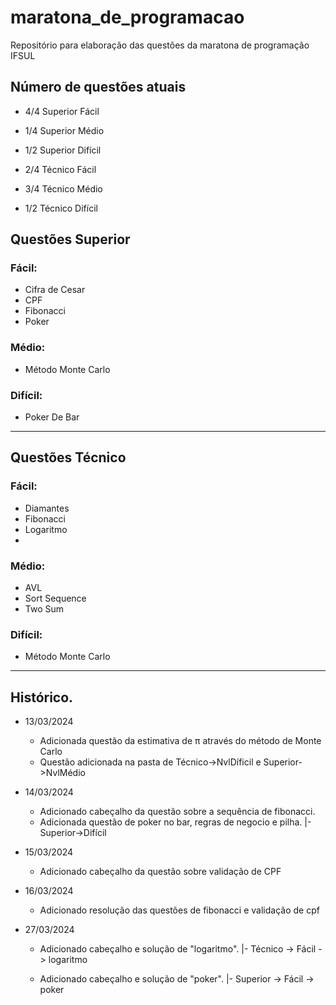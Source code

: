 # maratona_de_programacao

Repositório para elaboração das questões da maratona de programação IFSUL

## Número de questões atuais

- 4/4 Superior Fácil
- 1/4 Superior Médio
- 1/2 Superior Difícil

- 2/4 Técnico Fácil
- 3/4 Técnico Médio
- 1/2 Técnico Difícil

## Questões Superior
### Fácil:
  - Cifra de Cesar
  - CPF
  - Fibonacci
  - Poker

### Médio:
  - Método Monte Carlo

### Difícil:
  - Poker De Bar
---
## Questões Técnico
### Fácil:
  - Diamantes
  - Fibonacci
  - Logaritmo
  - 
### Médio:
  - AVL
  - Sort Sequence
  - Two Sum
### Difícil:
  - Método Monte Carlo
---

## Histórico.

- 13/03/2024

  - Adicionada questão da estimativa de π através do método de Monte Carlo
  - Questão adicionada na pasta de Técnico->NvlDíficil e Superior->NvlMédio

- 14/03/2024

  - Adicionado cabeçalho da questão sobre a sequência de fibonacci.
  - Adicionada questão de poker no bar, regras de negocio e pilha.
    |- Superior->Difícil

- 15/03/2024
  - Adicionado cabeçalho da questão sobre validação de CPF
- 16/03/2024

  - Adicionado resolução das questões de fibonacci e validação de cpf

- 27/03/2024

  - Adicionado cabeçalho e solução de "logaritmo".
    |- Técnico -> Fácil -> logaritmo

  - Adicionado cabeçalho e solução de "poker".
    |- Superior -> Fácil -> poker
